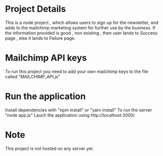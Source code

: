 # Project Details
This is a node project , which allows users to sign up for the newsletter, and adds to the mailchimp marketing system for further use by the business.
If the information provided is good , non existing , then user lands to Success page , else it lands to Failure page.

# Mailchimp API keys 
To run this project you need to add your own mailchimp keys to the file called "MAILCHIMP_API.js"


# Run the application
Install dependencies with "npm install" or "yarn install"
To run the server "node app.js"
Lauch the application using http://localhost:3000/ 

# Note 
This project is not hosted on any server yet.
